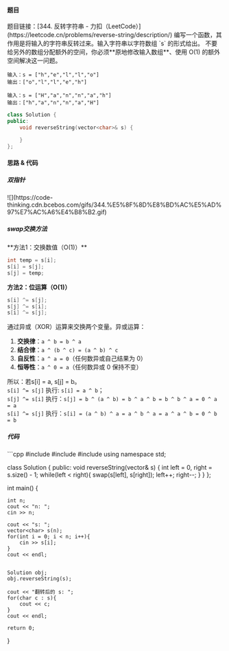 <h4 id="fHXDn">题目</h4>
题目链接：[344. 反转字符串 - 力扣（LeetCode）](https://leetcode.cn/problems/reverse-string/description/)  
编写一个函数，其作用是将输入的字符串反转过来。输入字符串以字符数组 `s` 的形式给出。  
不要给另外的数组分配额外的空间，你必须**原地修改输入数组**、使用 O(1) 的额外空间解决这一问题。

```plain
输入：s = ["h","e","l","l","o"]
输出：["o","l","l","e","h"]
```

```plain
输入：s = ["H","a","n","n","a","h"]
输出：["h","a","n","n","a","H"]
```

```cpp
class Solution {
public:
    void reverseString(vector<char>& s) {

    }
};
```



<h4 id="mUC9C">思路 & 代码</h4>
<h5 id="HIwAJ">双指针</h5>
![](https://code-thinking.cdn.bcebos.com/gifs/344.%E5%8F%8D%E8%BD%AC%E5%AD%97%E7%AC%A6%E4%B8%B2.gif)

<h5 id="JraiU">swap交换方法</h5>
**方法1：交换数值（O(1)）**

```cpp
int temp = s[i];
s[i] = s[j];
s[j] = temp;
```

**方法2：位运算（O(1)）**

```cpp
s[i] ^= s[j];
s[j] ^= s[i];
s[i] ^= s[j];
```

通过异或（XOR）运算来交换两个变量。异或运算：

1. **交换律**：`a ^ b = b ^ a`
2. **结合律**：`a ^ (b ^ c) = (a ^ b) ^ c`
3. **自反性**：`a ^ a = 0`（任何数异或自己结果为 0）
4. **恒等性**：`a ^ 0 = a`（任何数异或 0 保持不变）

所以：若s[i] = a, s[j] = b。  
`s[i] ^= s[j]`  执行: `s[i] = a ^ b`；  
`s[j] ^= s[i]` 执行：`s[j] = b ^ (a ^ b) = b ^ a ^ b = b ^ b ^ a = 0 ^ a = a`  
`s[i] ^= s[j]` 执行：`s[i] = (a ^ b) ^ a = a ^ b ^ a = a ^ a ^ b = 0 ^ b = b`

<h5 id="dBNkF">代码</h5>
```cpp
#include <string>
#include <iostream>
#include <vector>
using namespace std;

class Solution {
public:
    void reverseString(vector<char>& s) {
        int left = 0, right = s.size() - 1;
        while(left < right){
            swap(s[left], s[right]);
            left++;
            right--;
        }
    }
};


int main() {
    
    int n;
    cout << "n: ";
    cin >> n;

    cout << "s: ";
    vector<char> s(n);
    for(int i = 0; i < n; i++){
        cin >> s[i];
    }
    cout << endl;

    
    Solution obj;
    obj.reverseString(s);

    cout << "翻转后的 s: ";
    for(char c : s){
        cout << c;
    }
    cout << endl;

    return 0;
}
```


